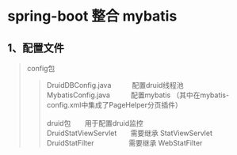 # spring-boot 整合 mybatis <br/>
## 1、配置文件    <br/>
>config包
>>DruidDBConfig.java　　　配置druid线程池  <br/>
>>MybatisConfig.java　　　配置mybatis  （其中在mybatis-config.xml中集成了PageHelper分页插件）  <br/><br/>
>druid包　　用于配置druid监控<br/>
>>DruidStatViewServlet　　需要继承  StatViewServlet<br/>
>>DruidStatFilter　　　　　需要继承  WebStatFilter<br/>

